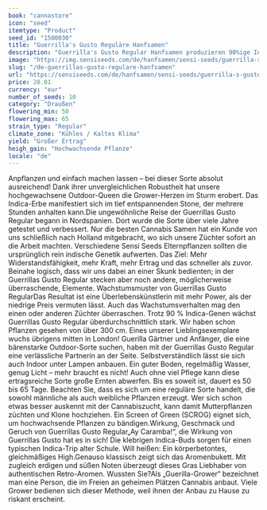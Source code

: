 ```yaml
---
book: "cannastore"
icon: "seed"
itemtype: "Product"
seed_id: "1500030"
title: "Guerrilla's Gusto Reguläre Hanfsamen"
description: "Guerrilla's Gusto Regular Hanfsamen produzieren 90%ige Indica-Pflanzen, die fast überall im Freien wachsen. Preisgünstig, leicht anzubauen und potent."
image: "https://img.sensiseeds.com/de/hanfsamen/sensi-seeds/guerrilla-s-gusto-image.png"
slug: "/de-guerrillas-gusto-regulare-hanfsamen"
url: "https://sensiseeds.com/de/hanfsamen/sensi-seeds/guerrilla-s-gusto?a_aid=cannastore"
price: 28.01
currency: "eur"
number_of_seeds: 10
category: "Draußen"
flowering_min: 50
flowering_max: 65
strain_type: "Regular"
climate_zone: "Kühles / Kaltes Klima"
yield: "Großer Ertrag"
heigh_gain: "Hochwachsende Pflanze"
locale: "de"
---
```

Anpflanzen und einfach machen lassen – bei dieser Sorte absolut ausreichend! Dank ihrer unvergleichlichen Robustheit hat unsere hochgewachsene Outdoor-Queen die Grower-Herzen im Sturm erobert. Das Indica-Erbe manifestiert sich im tief entspannenden Stone, der mehrere Stunden anhalten kann.Die ungewöhnliche Reise der Guerrillas Gusto Regular begann in Nordspanien. Dort wurde die Sorte über viele Jahre getestet und verbessert. Nur die besten Cannabis Samen hat ein Kunde von uns schließlich nach Holland mitgebracht, wo sich unsere Züchter sofort an die Arbeit machten. Verschiedene Sensi Seeds Elternpflanzen sollten die ursprünglich rein indische Genetik aufwerten. Das Ziel: Mehr Widerstandsfähigkeit, mehr Kraft, mehr Ertrag und das schneller als zuvor. Beinahe logisch, dass wir uns dabei an einer Skunk bedienten; in der Guerrillas Gusto Regular stecken aber noch andere, möglicherweise überraschende, Elemente. Wachstumsmuster von Guerrillas Gusto RegularDas Resultat ist eine Überlebenskünstlerin mit mehr Power, als der niedrige Preis vermuten lässt. Auch das Wachstumsverhalten mag den einen oder anderen Züchter überraschen. Trotz 90 % Indica-Genen wächst Guerrillas Gusto Regular überdurchschnittlich stark. Wir haben schon Pflanzen gesehen von über 300 cm. Eines unserer Lieblingsexemplare wuchs übrigens mitten in London! Guerilla Gärtner und Anfänger, die eine bärenstarke Outdoor-Sorte suchen, haben mit der Guerrillas Gusto Regular eine verlässliche Partnerin an der Seite. Selbstverständlich lässt sie sich auch Indoor unter Lampen anbauen. Ein guter Boden, regelmäßig Wasser, genug Licht – mehr braucht es nicht! Auch ohne viel Pflege kann diese ertragsreiche Sorte große Ernten abwerfen. Bis es soweit ist, dauert es 50 bis 65 Tage. Beachten Sie, dass es sich um eine reguläre Sorte handelt, die sowohl männliche als auch weibliche Pflanzen erzeugt. Wer sich schon etwas besser auskennt mit der Cannabiszucht, kann damit Mutterpflanzen züchten und Klone hochziehen. Ein Screen of Green (SCROG) eignet sich, um hochwachsende Pflanzen zu bändigen.Wirkung, Geschmack und Geruch von Guerrillas Gusto Regular„Ay Caramba!“, die Wirkung von Guerrillas Gusto hat es in sich! Die klebrigen Indica-Buds sorgen für einen typischen Indica-Trip alter Schule. Will heißen: Ein körperbetontes, gleichmäßiges High.Genauso klassisch zeigt sich das Aromenbukett. Mit zugleich erdigen und süßen Noten überzeugt dieses Gras Liebhaber von authentischen Retro-Aromen. Wussten Sie?Als „Guerilla-Grower“ bezeichnet man eine Person, die im Freien an geheimen Plätzen Cannabis anbaut. Viele Grower bedienen sich dieser Methode, weil ihnen der Anbau zu Hause zu riskant erscheint.
